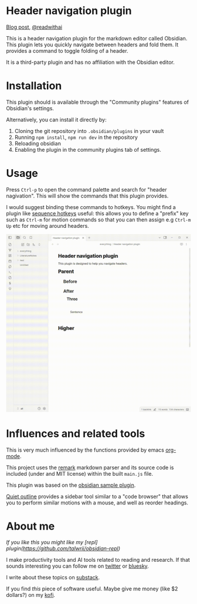 # Header navigation plugin

[Blog post](https://medium.com/@readwithai/a-header-navigation-plugin-for-the-obsidian-markdown-editor-924656446fee), [@readwithai](https://x.com/readwithai)

This is a header navigation plugin for the markdown editor called Obsidian.
This plugin lets you quickly navigate between headers and fold them.
It provides a command to toggle folding of a header.

It is a third-party plugin and has no affiliation with the Obsidian editor.

# Installation
This plugin should is available through the "Community plugins" features of Obsidian's settings.

Alternatively, you can install it directly by:

1. Cloning the git repository into `.obsidian/plugins` in your vault
1. Running `npm install`, `npm run dev` in the repository
1. Reloading obsidian
1. Enabling the plugin in the community plugins tab of settings.

# Usage
Press `Ctrl-p` to open the command palette and search for "header nagivation".
This will show the commands that this plugin provides.

I would suggest binding these commands to hotkeys. You might find a plugin like [sequence hotkeys](https://github.com/moolmanruan/obsidian-sequence-hotkeys) useful: this allows you to define a "prefix" key such as `Ctrl-m` for motion commands so that you can then assign e.g `Ctrl-m Up` etc for moving around headers.

![demonstraction of features](demo.gif)

# Influences and related tools
This is very much influenced by the functions provided by emacs <a href="https://orgmode.org/">org-mode</a>.

This project uses the [remark](https://github.com/remarkjs/remark/) markdown parser and its source code is included (under and MIT license) within the built `main.js` file.

This plugin was based on the [obsidian sample plugin](https://github.com/obsidianmd/obsidian-sample-plugin).

[Quiet outline](https://github.com/guopenghui/obsidian-quiet-outline) provides a sidebar tool similar to a "code browser" that allows you to perform similar motions with a mouse, and well as reorder headings.

# About me
*If you like this you might like my [repl] plugin(https://github.com/talwrii/obsidian-repl)*

I make productivity tools and AI tools related to reading and research.
If that sounds interesting you can follow me on <a href="https://x.com/readwithai">twitter</a> or <a href="https://bsky.app/profile/readwithai.bsky.social">bluesky</a>.

I write about these topics on <a href="https://readwithai.substack.com/readwithai">substack</a>.

If you find *this* piece of software useful. Maybe give me money (like $2 dollars?) on my <a href="https://ko-fi.com/readwithai">kofi</a>.
